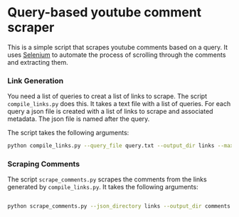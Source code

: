 # Query-based youtube comment scraper

This is a simple script that scrapes youtube comments based on a query. It uses [Selenium]() to automate the process of scrolling through the comments and extracting them.


### Link Generation 
You need a list of queries to creat a list of links to scrape. The script `compile_links.py` does this. It takes a text file with a list of queries. For each query a json file is created with a list of links to scrape and associated metadata. The json file is named after the query.

The script takes the following arguments:
```bash
python compile_links.py --query_file query.txt --output_dir links --max_scroll 3 --number_of_videos 10
```

### Scraping Comments
The script `scrape_comments.py` scrapes the comments from the links generated by `compile_links.py`. It takes the following arguments:
```bash

python scrape_comments.py --json_directory links --output_dir comments --max_comments 1000 --max_scroll 3
```


